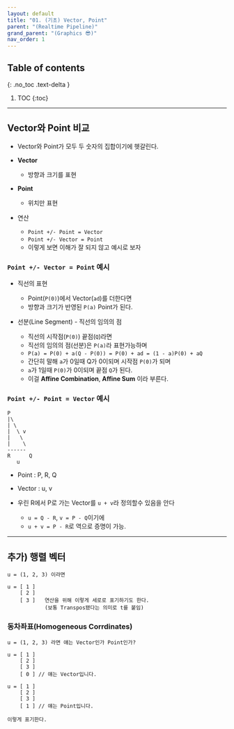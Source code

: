 ```yaml
---
layout: default
title: "01. (기초) Vector, Point"
parent: "(Realtime Pipeline)"
grand_parent: "(Graphics 😎)"
nav_order: 1
---
```


## Table of contents
{: .no_toc .text-delta }

1. TOC
{:toc}

---

## Vector와 Point 비교

* Vector와 Point가 모두 두 숫자의 집합이기에 헷갈린다.

* **Vector**
    * 방향과 크기를 표현
* **Point**
    * 위치만 표현

* 연산
    * `Point +/- Point = Vector`
    * `Point +/- Vector = Point`
    * 이렇게 보면 이해가 잘 되지 않고 예시로 보자

### `Point +/- Vector = Point` 예시

* 직선의 표현
    * Point(`P(0)`)에서 Vector(`ad`)를 더한다면
    * 방향과 크기가 반영된 `P(a)` Point가 된다.

* 선분(Line Segment) - 직선의 임의의 점
    * 직선의 시작점(`P(0)`) 끝점(`Q`)라면
    * 직선의 임의의 점(선분)은 `P(a)`라 표현가능하며
    * `P(a) = P(0) + a(Q - P(0)) = P(0) + ad = (1 - a)P(0) + aQ`
    * 간단히 말해 `a`가 0일때 Q가 0이되며 시작점 `P(0)`가 되며
    * `a`가 1일때 `P(0)`가 0이되며 끝점 `Q`가 된다.
    * 이걸 **Affine Combination**, **Affine Sum** 이라 부른다.

### `Point +/- Point = Vector` 예시

```
P
|\
| \
|  \ v
|   \
|    \
------
R      Q
   u
```

* Point : P, R, Q
* Vector : u, v

* 우린 R에서 P로 가는 Vector를 `u + v`라 정의할수 있음을 안다
    * `u = Q - R`, `v = P - Q`이기에
    * `u + v = P - R`로 역으로 증명이 가능.

---

## 추가) 행렬 벡터

```
u = (1, 2, 3) 이라면

u = [ 1 ]
    [ 2 ]
    [ 3 ]   연산을 위해 이렇게 세로로 표기하기도 한다.
            (보통 Transpos됐다는 의미로 t를 붙임)
```

### 동차좌표(Homogeneous Corrdinates)

```
u = (1, 2, 3) 라면 얘는 Vector인가 Point인가?

u = [ 1 ]
    [ 2 ]
    [ 3 ]
    [ 0 ] // 얘는 Vector입니다.

u = [ 1 ]
    [ 2 ]
    [ 3 ]
    [ 1 ] // 얘는 Point입니다.

이렇게 표기한다.
```